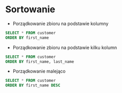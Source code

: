 # Sortowanie

- Porządkowanie zbioru na podstawie kolumny
```sql
SELECT * FROM customer
ORDER BY first_name
```

- Porządkowanie zbioru na podstawie kilku kolumn
```sql
SELECT * FROM customer
ORDER BY first_name, last_name
```

- Porządkowanie malejąco
```sql
SELECT * FROM customer
ORDER BY first_name DESC
```







